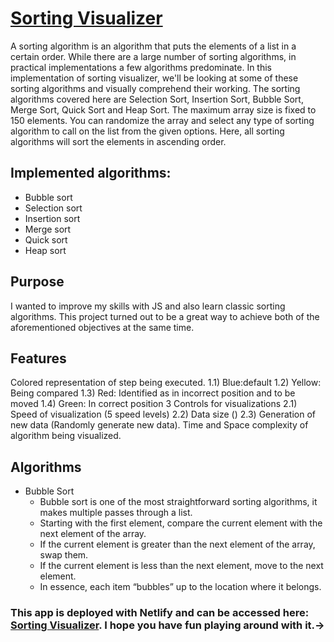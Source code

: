 # [Sorting Visualizer](https://sorting-visualizer-vanila-js.netlify.app/)
<p> A sorting algorithm is an algorithm that puts the elements of a list in a certain order. While there are a large number of sorting algorithms, in practical implementations a few algorithms predominate. In this implementation of sorting visualizer, we'll be looking at some of these sorting algorithms and visually comprehend their working. The sorting algorithms covered here are Selection Sort, Insertion Sort, Bubble Sort, Merge Sort, Quick Sort and Heap Sort. The maximum array size is fixed to 150 elements. You can randomize the array and select any type of sorting algorithm to call on the list from the given options. Here, all sorting algorithms will sort the elements in ascending order.</p> 

## Implemented algorithms:

- Bubble sort
- Selection sort
- Insertion sort
- Merge sort
- Quick sort
- Heap sort

## Purpose
I wanted to improve my skills with JS and also learn classic sorting algorithms. This project turned out to be a great way to achieve both of the aforementioned objectives at the same time.
## Features

Colored representation of step being executed. 1.1) Blue:default 1.2) Yellow: Being compared 1.3) Red: Identified as in incorrect position and to be moved 1.4) Green: In correct position
3 Controls for visualizations 2.1) Speed of visualization (5 speed levels) 2.2) Data size () 2.3) Generation of new data (Randomly generate new data).
Time and Space complexity of algorithm being visualized.
## Algorithms
- Bubble Sort
    - Bubble sort is one of the most straightforward sorting algorithms, it makes multiple passes through a list.
    - Starting with the first element, compare the current element with the next element of the array.
    - If the current element is greater than the next element of the array, swap them.
    - If the current element is less than the next element, move to the next element.
    - In essence, each item “bubbles” up to the location where it belongs.

### This app is deployed with Netlify and can be accessed here: [Sorting Visualizer](https://sorting-visualizer-vanila-js.netlify.app/). I hope you have fun playing around with it.-> 
